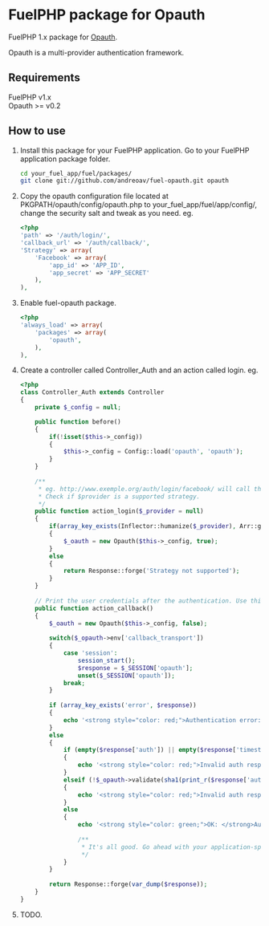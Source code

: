 FuelPHP package for Opauth
=========================

FuelPHP 1.x package for [Opauth](https://github.com/uzyn/opauth).

Opauth is a multi-provider authentication framework.

Requirements
---------
FuelPHP v1.x  
Opauth >= v0.2

How to use
----------
1. Install this package for your FuelPHP application. Go to your FuelPHP application package folder.

   ```bash
   cd your_fuel_app/fuel/packages/
   git clone git://github.com/andreoav/fuel-opauth.git opauth
   ```

2. Copy the opauth configuration file located at PKGPATH/opauth/config/opauth.php to your_fuel_app/fuel/app/config/, change the security salt and tweak as you need. eg.

	```php
	<?php
	'path' => '/auth/login/',
	'callback_url' => '/auth/callback/',
	'Strategy' => array(
		'Facebook' => array(
			'app_id' => 'APP_ID',
			'app_secret' => 'APP_SECRET'
		),
	),
	```

3. Enable fuel-opauth package.
	
	```php
	<?php
	'always_load' => array(
		'packages' => array(
			'opauth',
		),
	),
	```

4. Create a controller called Controller_Auth and an action called login. eg.

	```php
	<?php
	class Controller_Auth extends Controller
	{
		private $_config = null;
	
		public function before()
		{
			if(!isset($this->_config))
			{
				$this->_config = Config::load('opauth', 'opauth');
			}
		}
		
		/**
		 * eg. http://www.exemple.org/auth/login/facebook/ will call the facebook opauth strategy.
		 * Check if $provider is a supported strategy.
		 */
		public function action_login($_provider = null)
		{
			if(array_key_exists(Inflector::humanize($_provider), Arr::get($this->_config, 'Strategy')))
			{
				$_oauth = new Opauth($this->_config, true);
			}
			else
			{
				return Response::forge('Strategy not supported');
			}
		}
		
		// Print the user credentials after the authentication. Use this information as you need. (Log in, registrer, ...)
		public function action_callback()
		{
			$_oauth = new Opauth($this->_config, false);
			
			switch($_opauth->env['callback_transport'])
			{
				case 'session':
					session_start();
					$response = $_SESSION['opauth'];
					unset($_SESSION['opauth']);
				break;            
			}
			
			if (array_key_exists('error', $response))
			{
				echo '<strong style="color: red;">Authentication error: </strong> Opauth returns error auth response.'."<br>\n";
			}
			else
			{
				if (empty($response['auth']) || empty($response['timestamp']) || empty($response['signature']) || empty($response['auth']['provider']) || empty($response['auth']['uid']))
				{
					echo '<strong style="color: red;">Invalid auth response: </strong>Missing key auth response components.'."<br>\n";
				}
				elseif (!$_opauth->validate(sha1(print_r($response['auth'], true)), $response['timestamp'], $response['signature'], $reason))
				{
					echo '<strong style="color: red;">Invalid auth response: </strong>'.$reason.".<br>\n";
				}
				else
				{
					echo '<strong style="color: green;">OK: </strong>Auth response is validated.'."<br>\n";
			
					/**
					 * It's all good. Go ahead with your application-specific authentication logic
					 */
				}
			}
			
			return Response::forge(var_dump($response));
		}
	}
	```

5. TODO.
